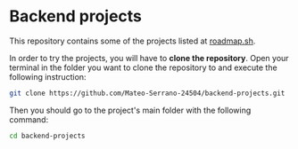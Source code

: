 # Backend projects

This repository contains some of the projects listed at [roadmap.sh](https://roadmap.sh/backend/projects).

In order to try the projects, you will have to **clone the repository**. Open your terminal in the folder you want to clone the repository to and execute the following instruction:

```bash
git clone https://github.com/Mateo-Serrano-24504/backend-projects.git
```

Then you should go to the project's main folder with the following command:

```bash
cd backend-projects
```